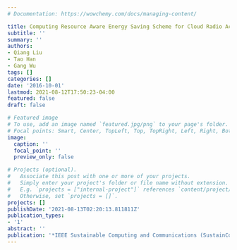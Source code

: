 ```yaml
---
# Documentation: https://wowchemy.com/docs/managing-content/

title: Computing Resource Aware Energy Saving Scheme for Cloud Radio Access Networks
subtitle: ''
summary: ''
authors:
- Qiang Liu
- Tao Han
- Gang Wu
tags: []
categories: []
date: '2016-10-01'
lastmod: 2021-08-12T17:50:23-04:00
featured: false
draft: false

# Featured image
# To use, add an image named `featured.jpg/png` to your page's folder.
# Focal points: Smart, Center, TopLeft, Top, TopRight, Left, Right, BottomLeft, Bottom, BottomRight.
image:
  caption: ''
  focal_point: ''
  preview_only: false

# Projects (optional).
#   Associate this post with one or more of your projects.
#   Simply enter your project's folder or file name without extension.
#   E.g. `projects = ["internal-project"]` references `content/project/deep-learning/index.md`.
#   Otherwise, set `projects = []`.
projects: []
publishDate: '2021-08-13T02:20:13.811811Z'
publication_types:
- '1'
abstract: ''
publication: '*IEEE Sustainable Computing and Communications (SustainCom)*'
---
```

